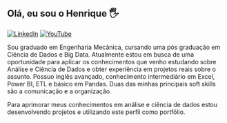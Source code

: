 ## Olá, eu sou o Henrique 🖐


[![LinkedIn](https://img.shields.io/badge/LinkedIn-0077B5?style=for-the-badge&logo=linkedin&logoColor=white)](https://www.linkedin.com/in/henrique-duarte-reis-777061193/) [![YouTube](https://img.shields.io/badge/YouTube-FF0000?style=for-the-badge&logo=youtube&logoColor=white)](https://www.youtube.com/channel/UC9nTjkTNOhnQxHj57tj45lw/videos)

Sou graduado em Engenharia Mecânica, cursando uma pós graduação em Ciência de Dados e Big Data. Atualmente estou em busca de uma oportunidade para aplicar os conhecimentos que venho estudando sobre Análise e Ciência de Dados e obter experiência em projetos reais sobre o assunto. Possuo inglês avançado, conhecimento intermediário em Excel, Power BI, ETL e básico em Pandas. 
Duas das minhas principais soft skills são a comunicação e a organização. 

Para aprimorar meus conhecimentos em análise e ciência de dados estou desenvolvendo projetos e utilizando este perfil como portfólio.
